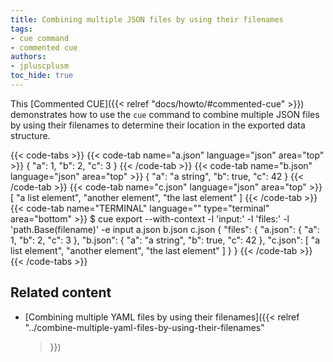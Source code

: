 ```yaml
---
title: Combining multiple JSON files by using their filenames
tags:
- cue command
- commented cue
authors:
- jpluscplusm
toc_hide: true
---
```


This [Commented CUE]({{< relref "docs/howto/#commented-cue" >}}) demonstrates
how to use the `cue` command to combine multiple JSON files by using their
filenames to determine their location in the exported data structure.

{{< code-tabs >}}
{{< code-tab name="a.json" language="json"  area="top" >}}
{
    "a": 1,
    "b": 2,
    "c": 3
}
{{< /code-tab >}}
{{< code-tab name="b.json" language="json"  area="top" >}}
{
    "a": "a string",
    "b": true,
    "c": 42
}
{{< /code-tab >}}
{{< code-tab name="c.json" language="json"  area="top" >}}
[
    "a list element",
    "another element",
    "the last element"
]
{{< /code-tab >}}
{{< code-tab name="TERMINAL" language="" type="terminal" area="bottom" >}}
$ cue export --with-context -l 'input:' -l 'files:' -l 'path.Base(filename)' -e input a.json b.json c.json
{
    "files": {
        "a.json": {
            "a": 1,
            "b": 2,
            "c": 3
        },
        "b.json": {
            "a": "a string",
            "b": true,
            "c": 42
        },
        "c.json": [
            "a list element",
            "another element",
            "the last element"
        ]
    }
}
{{< /code-tab >}}
{{< /code-tabs >}}

## Related content

- [Combining multiple YAML files by using their filenames]({{< relref
    "../combine-multiple-yaml-files-by-using-their-filenames"
  >}})
